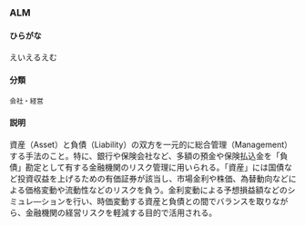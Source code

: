 <div style="display:none;">

## [あ行](securities-terms?id=あ行)

</div>

### ALM

#### ひらがな

えいえるえむ

#### 分類

`会社・経営`

#### 説明

資産（Asset）と負債（Liability）の双方を一元的に総合管理（Management）する手法のこと。特に、銀行や保険会社など、多額の預金や保険払込金を「負債」勘定として有する金融機関のリスク管理に用いられる。「資産」には国債など投資収益を上げるための有価証券が該当し、市場金利や株価、為替動向などによる価格変動や流動性などのリスクを負う。金利変動による予想損益額などのシミュレ―ションを行い、時価変動する資産と負債との間でバランスを取りながら、金融機関の経営リスクを軽減する目的で活用される。

<div style="display:none;">

## [か行](securities-terms?id=か行)
## [さ行](securities-terms?id=さ行)
## [た行](securities-terms?id=た行)
## [な行](securities-terms?id=な行)
## [は行](securities-terms?id=は行)
## [ま行](securities-terms?id=ま行)
## [や行](securities-terms?id=や行)
## [ら行](securities-terms?id=ら行)
## [わ行](securities-terms?id=わ行)
## [英数字・記号](securities-terms?id=英数字・記号)

</div>

